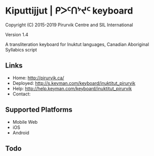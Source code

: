 Kiputtijjut | ᑭᐳᑦᑎᔾᔪᑦ keyboard
=============================

Copyright (C) 2015-2019 Pirurvik Centre and SIL International

Version 1.4

A transliteration keyboard for Inuktut languages,
Canadian Aboriginal Syllabics script

Links
-----

 * Home:     <http://pirurvik.ca/>
 * Deployed: <http://s.keyman.com/keyboard/inuktitut_pirurvik>
 * Help:     <http://help.keyman.com/keyboard/inuktitut_pirurvik>
 * Contact:  

Supported Platforms
-------------------
 * Mobile Web
 * iOS
 * Android

Todo
----
